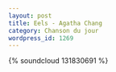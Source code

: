 ```yaml
---
layout: post
title: Eels - Agatha Chang
category: Chanson du jour
wordpress_id: 1269
---
```


{% soundcloud 131830691 %}

